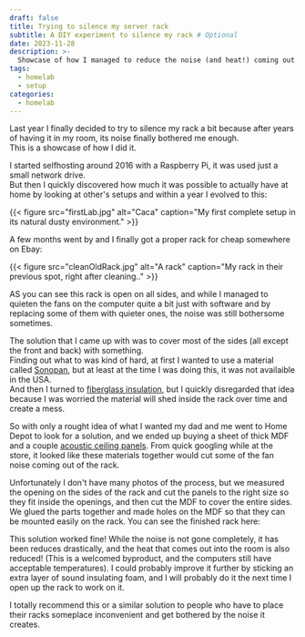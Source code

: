 ```yaml
---
draft: false
title: Trying to silence my server rack
subtitle: A DIY experiment to silence my rack # Optional
date: 2023-11-28
description: >-
  Showcase of how I managed to reduce the noise (and heat!) coming out from my server rack, which is located inside my room.
tags:
  - homelab
  - setup
categories:
  - homelab
---
```


Last year I finally decided to try to silence my rack a bit because after years of having it in my room, its noise finally bothered me enough.  
This is a showcase of how I did it.
<!--more-->

I started selfhosting around 2016 with a Raspberry Pi, it was used just a small network drive.  
But then I quickly discovered how much it was possible to actually have at home by looking at other's setups and within a year I evolved to this:

{{< figure src="firstLab.jpg" alt="Caca" caption="My first complete setup in its natural dusty environment." >}}

A few months went by and I finally got a proper rack for cheap somewhere on Ebay:

{{< figure src="cleanOldRack.jpg" alt="A rack" caption="My rack in their previous spot, right after cleaning.." >}}

AS you can see this rack is open on all sides, and while I managed to quieten the fans on the computer quite a bit just with software and by replacing some of them with quieter ones, the noise was still bothersome sometimes.

The solution that I came up with was to cover most of the sides (all except the front and back) with something.  
Finding out what to was kind of hard, at first I wanted to use a material called [Sonopan](https://sonopan.com/), but at least at the time I was doing this, it was not availaible in the USA.  
And then I turned to [fiberglass insulation](https://www.lowes.com/pd/Owens-Corning-R-13-Fiberglass-Batt-Insulation-with-Sound-Barrier-15-in-W-x-93-in-L/1000500785), but I quickly disregarded that idea because I was worried the material will shed inside the rack over time and create a mess.  

So with only a rought idea of what I wanted my dad and me went to Home Depot to look for a solution, and we ended up buying a sheet of thick MDF and a couple [acoustic ceiling panels](https://www.homedepot.com/p/Armstrong-CEILINGS-Dune-2-ft-x-2-ft-Tegular-Ceiling-Panel-Ceiling-Tile-64-sq-ft-case-1775/202734784). From quick googling while at the store, it looked like these materials together would cut some of the fan noise coming out of the rack.

Unfortunately I don't have many photos of the process, but we measured the opening on the sides of the rack and cut the panels to the right size so they fit inside the openings, and then cut the MDF to cover the entire sides. We glued the parts together and made holes on the MDF so that they can be mounted easily on the rack. You can see the finished rack here:

This solution worked fine! While the noise is not gone completely, it has been reduces drastically, and the heat that comes out into the room is also reduced! (This is a welcomed byproduct, and the computers still have acceptable temperatures). I could probably improve it further by sticking an extra layer of sound insulating foam, and I will probably do it the next time I open up the rack to work on it.

I totally recommend this or a similar solution to people who have to place their racks someplace inconvenient and get bothered by the noise it creates. 
